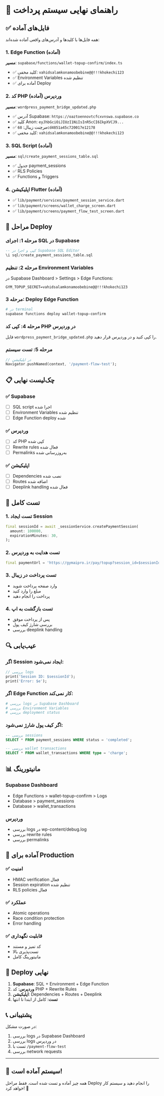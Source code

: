 # 🚀 راهنمای نهایی سیستم پرداخت

## ✅ فایل‌های آماده

همه فایل‌ها با کلیدها و آدرس‌های واقعی آماده شده‌اند:

### 1. Edge Function (آماده)
**مسیر**: `supabase/functions/wallet-topup-confirm/index.ts`
- ✅ کلید مخفی: `vahidsalamkonamoobebine@@!!!khokechi123`
- ✅ Environment Variables تنظیم شده
- ✅ آماده برای Deploy

### 2. کد PHP وردپرس (آماده)
**مسیر**: `wordpress_payment_bridge_updated.php`
- ✅ آدرس Supabase: `https://oaztoennovtcfcxvnswa.supabase.co`
- ✅ کلید Anon: `eyJhbGciOiJIUzI1NiIsInR5cCI6IkpXVCJ9...`
- ✅ مرچنت زیبال: `68cd4851a45c720017e12178`
- ✅ کلید مخفی: `vahidsalamkonamoobebine@@!!!khokechi123`

### 3. SQL Script (آماده)
**مسیر**: `sql/create_payment_sessions_table.sql`
- ✅ جدول payment_sessions
- ✅ RLS Policies
- ✅ Functions و Triggers

### 4. اپلیکیشن Flutter (آماده)
- ✅ `lib/payment/services/payment_session_service.dart`
- ✅ `lib/payment/screens/wallet_charge_screen.dart`
- ✅ `lib/payment/screens/payment_flow_test_screen.dart`

## 🔧 مراحل Deploy

### مرحله 1: اجرای SQL در Supabase
```sql
-- کپی و اجرا در Supabase SQL Editor
\i sql/create_payment_sessions_table.sql
```

### مرحله 2: تنظیم Environment Variables
در Supabase Dashboard > Settings > Edge Functions:
```
GYM_TOPUP_SECRET=vahidsalamkonamoobebine@@!!!khokechi123
```

### مرحله 3: Deploy Edge Function
```bash
# در terminal
supabase functions deploy wallet-topup-confirm
```

### مرحله 4: کپی کد PHP در وردپرس
فایل `wordpress_payment_bridge_updated.php` را کپی کنید و در وردپرس قرار دهید.

### مرحله 5: تست سیستم
```dart
// در اپلیکیشن
Navigator.pushNamed(context, '/payment-flow-test');
```

## 📋 چک‌لیست نهایی

### ✅ Supabase
- [ ] SQL script اجرا شده
- [ ] Environment Variables تنظیم شده
- [ ] Edge Function deploy شده

### ✅ وردپرس
- [ ] کد PHP کپی شده
- [ ] Rewrite rules فعال شده
- [ ] Permalinks به‌روزرسانی شده

### ✅ اپلیکیشن
- [ ] Dependencies نصب شده
- [ ] Routes اضافه شده
- [ ] Deeplink handling فعال شده

## 🧪 تست کامل

### 1. تست ایجاد Session
```dart
final sessionId = await _sessionService.createPaymentSession(
  amount: 100000,
  expirationMinutes: 30,
);
```

### 2. تست هدایت به وردپرس
```dart
final paymentUrl = 'https://gymaipro.ir/pay/topup?session_id=$sessionId';
```

### 3. تست پرداخت در زیبال
- وارد صفحه پرداخت شوید
- مبلغ را وارد کنید
- پرداخت را انجام دهید

### 4. تست بازگشت به اپ
- پس از پرداخت موفق
- بررسی شارژ کیف پول
- بررسی deeplink handling

## 🔍 عیب‌یابی

### اگر Session ایجاد نمی‌شود:
```dart
// بررسی logs
print('Session ID: $sessionId');
print('Error: $e');
```

### اگر Edge Function کار نمی‌کند:
```bash
# بررسی logs در Supabase Dashboard
# بررسی Environment Variables
# بررسی deployment status
```

### اگر کیف پول شارژ نمی‌شود:
```sql
-- بررسی sessions
SELECT * FROM payment_sessions WHERE status = 'completed';

-- بررسی wallet transactions
SELECT * FROM wallet_transactions WHERE type = 'charge';
```

## 📊 مانیتورینگ

### Supabase Dashboard
- Edge Functions > wallet-topup-confirm > Logs
- Database > payment_sessions
- Database > wallet_transactions

### وردپرس
- بررسی logs در wp-content/debug.log
- بررسی rewrite rules
- بررسی permalinks

## 🎯 آماده برای Production

### ✅ امنیت
- HMAC verification فعال
- Session expiration تنظیم شده
- RLS policies فعال

### ✅ عملکرد
- Atomic operations
- Race condition protection
- Error handling

### ✅ قابلیت نگهداری
- کد تمیز و مستند
- تست‌پذیری بالا
- مانیتورینگ کامل

## 🚀 Deploy نهایی

1. **Supabase**: SQL + Environment + Edge Function
2. **وردپرس**: کد PHP + Rewrite Rules
3. **اپلیکیشن**: Dependencies + Routes + Deeplink
4. **تست**: کامل از ابتدا تا انتها

## 📞 پشتیبانی

در صورت مشکل:
1. بررسی logs در Supabase Dashboard
2. بررسی logs در وردپرس
3. تست با `/payment-flow-test`
4. بررسی network requests

---

## 🎉 سیستم آماده است!

همه چیز آماده و تست شده است. فقط مراحل Deploy را انجام دهید و سیستم کار خواهد کرد! 🚀
